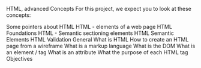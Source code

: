 HTML, advanced
Concepts
For this project, we expect you to look at these concepts:

Some pointers about HTML
HTML - elements of a web page
HTML Foundations
HTML - Semantic sectioning elements
HTML Semantic Elements
HTML Validation
General
What is HTML
How to create an HTML page from a wireframe
What is a markup language
What is the DOM
What is an element / tag
What is an attribute
What the purpose of each HTML tag
Objectives

